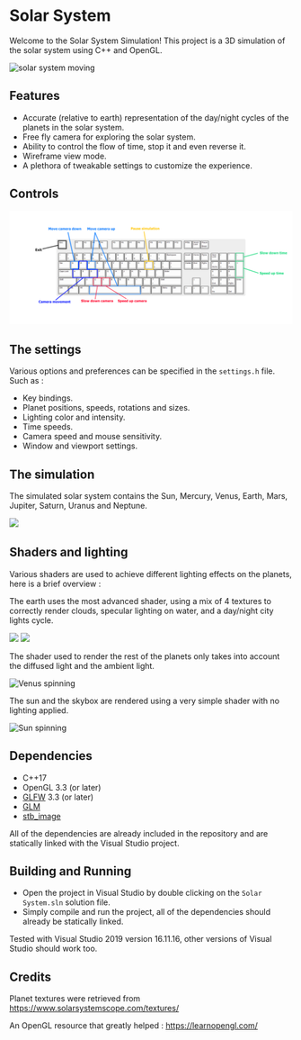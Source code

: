 # Solar System
Welcome to the Solar System Simulation! This project is a 3D simulation of the solar system using C++ and OpenGL.

![solar system moving](https://i.imgur.com/P5o728p.gif)

## Features
- Accurate (relative to earth) representation of the day/night cycles of the planets in the solar system.
- Free fly camera for exploring the solar system.
- Ability to control the flow of time, stop it and even reverse it.
- Wireframe view mode.
- A plethora of tweakable settings to customize the experience.

## Controls
![Keyboard controls](Resources/keyboard.png)

## The settings
Various options and preferences can be specified in the `settings.h` file.
Such as : 
- Key bindings.
- Planet positions, speeds, rotations and sizes.
- Lighting color and intensity.
- Time speeds.
- Camera speed and mouse sensitivity.
- Window and viewport settings.

## The simulation
The simulated solar system contains the Sun, Mercury, Venus, Earth, Mars, Jupiter, Saturn, Uranus and Neptune.

<img src="https://i.imgur.com/UJOjkcJ.jpg" width="600px">

## Shaders and lighting

Various shaders are used to achieve different lighting effects on the planets, here is a brief overview :

The earth uses the most advanced shader, using a mix of 4 textures to correctly render clouds, specular lighting on water, and a day/night city lights cycle.

<img src="https://i.imgur.com/8jJZDph.gif" width="600px">

<img src="https://i.imgur.com/FU8aEqS.gif" width="600px">

The shader used to render the rest of the planets only takes into account the diffused light and the ambient light.

![Venus spinning](https://i.imgur.com/kyzQDzf.gif)

The sun and the skybox are rendered using a very simple shader with no lighting applied.

![Sun spinning](https://i.imgur.com/huAdZRJ.gif)

## Dependencies
- C++17
- OpenGL 3.3 (or later)
- [GLFW](https://github.com/glfw/glfw) 3.3 (or later)
- [GLM](https://github.com/Dav1dde/glad)
- [stb_image](https://github.com/nothings/stb)
  
All of the dependencies are already included in the repository and are statically linked with the Visual Studio project.

## Building and Running

- Open the project in Visual Studio by double clicking on the `Solar System.sln` solution file.
- Simply compile and run the project, all of the dependencies should already be statically linked.

Tested with Visual Studio 2019 version 16.11.16, other versions of Visual Studio should work too.

## Credits
Planet textures were retrieved from https://www.solarsystemscope.com/textures/

An OpenGL resource that greatly helped : https://learnopengl.com/
